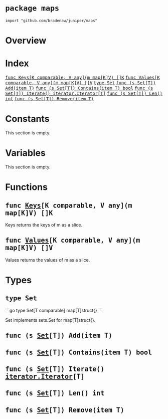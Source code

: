 # `package maps`

```
import "github.com/bradenaw/juniper/maps"
```

# Overview



# Index

<samp><a href="#Keys">func Keys[K comparable, V any](m map[K]V) []K</a></samp>
<samp><a href="#Values">func Values[K comparable, V any](m map[K]V) []V</a></samp>
<samp><a href="#Set">type Set</a></samp>
<samp>    <a href="#Add">func (s Set[T]) Add(item T)</a></samp>
<samp>    <a href="#Contains">func (s Set[T]) Contains(item T) bool</a></samp>
<samp>    <a href="#Iterate">func (s Set[T]) Iterate() iterator.Iterator[T]</a></samp>
<samp>    <a href="#Len">func (s Set[T]) Len() int</a></samp>
<samp>    <a href="#Remove">func (s Set[T]) Remove(item T)</a></samp>

# Constants

This section is empty.

# Variables

This section is empty.

# Functions

<h2><a id="Keys"></a><samp>func <a href="#Keys">Keys</a>[K comparable, V any](m map[K]V) []K</samp></h2>

Keys returns the keys of m as a slice.


<h2><a id="Values"></a><samp>func <a href="#Values">Values</a>[K comparable, V any](m map[K]V) []V</samp></h2>

Values returns the values of m as a slice.


# Types

<h2><a id="Set"></a><samp>type Set</samp></h2>
```go
type Set[T comparable] map[T]struct{}
```

Set implements sets.Set for map[T]struct{}.


<h2><a id="Add"></a><samp>func (s <a href="#Set">Set</a>[T]) Add(item T)</samp></h2>



<h2><a id="Contains"></a><samp>func (s <a href="#Set">Set</a>[T]) Contains(item T) bool</samp></h2>



<h2><a id="Iterate"></a><samp>func (s <a href="#Set">Set</a>[T]) Iterate() <a href="./iterator.md#Iterator">iterator.Iterator</a>[T]</samp></h2>



<h2><a id="Len"></a><samp>func (s <a href="#Set">Set</a>[T]) Len() int</samp></h2>



<h2><a id="Remove"></a><samp>func (s <a href="#Set">Set</a>[T]) Remove(item T)</samp></h2>



